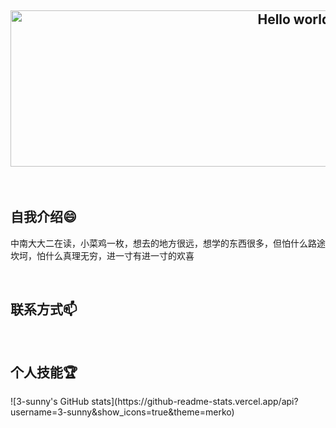 <!DOCTYPE html>  
<html>  
<body>  
<h2 align="center">
<a href="https://postimg.cc/hQTmxBnn">
<img border="0" src="https://i.postimg.cc/WzfwBNfd/0-B392-CF9-E08-DB688-C9-B618412-C167966.jpg" alt="Hello world,I'm Sunny" width="1000" height="250"></a>
</h2><br/>  
<h2>自我介绍😄</h2>  
<p>中南大大二在读，小菜鸡一枚，想去的地方很远，想学的东西很多，但怕什么路途坎坷，怕什么真理无穷，进一寸有进一寸的欢喜</p><br/>
 <h2>联系方式📫</h2>  <br/>
<h2>个人技能🏆</h2>    
</body>  
</html>
<p>![3-sunny's GitHub stats](https://github-readme-stats.vercel.app/api?username=3-sunny&show_icons=true&theme=merko)</p>   
